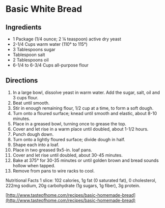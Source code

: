 # Basic White Bread

## Ingredients

- 1 Package (1/4 ounce; 2 ¼ teaspoon) active dry yeast
- 2-1/4 Cups warm water (110° to 115°)
- 3 Tablespoons sugar
- Tablespoon salt
- 2 Tablespoons oil
- 6-1/4 to 6-3/4 Cups all-purpose flour

## Directions

1. In a large bowl, dissolve yeast in warm water. Add the sugar, salt, oil and 3 cups flour.
2. Beat until smooth.
3. Stir in enough remaining flour, 1/2 cup at a time, to form a soft dough.
4. Turn onto a floured surface; knead until smooth and elastic, about 8-10 minutes.
5. Place in a greased bowl, turning once to grease the top.
6. Cover and let rise in a warm place until doubled, about 1-1/2 hours.
7. Punch dough down.
8. Turn onto a lightly floured surface; divide dough in half.
9. Shape each into a loaf.
10. Place in two greased 9x5-in. loaf pans.
11. Cover and let rise until doubled, about 30-45 minutes.
12. Bake at 375° for 30-35 minutes or until golden brown and bread sounds hollow when tapped.
13. Remove from pans to wire racks to cool.

Nutritional Facts
1 slice: 102 calories, 1g fat (0 saturated fat), 0 cholesterol, 222mg sodium, 20g carbohydrate (1g sugars, 1g fiber), 3g protein.

[http://www.tasteofhome.com/recipes/basic-homemade-bread](http://www.tasteofhome.com/recipes/basic-homemade-bread)
